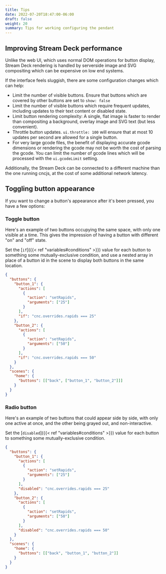 ```yaml
---
title: Tips
date: 2022-07-20T18:47:00-06:00
draft: false
weight: 20
summary: Tips for working configuring the pendant
---
```


## Improving Stream Deck performance

Unlike the web UI, which uses normal DOM operations for button display, Stream Deck rendering is handled by serverside
image and SVG compositing which can be expensive on low end systems.

If the interface feels sluggish, there are some configuration changes which can help:

- Limit the number of visible buttons. Ensure that buttons which are covered by other buttons are set to `show: false`
- Limit the number of visible buttons which require frequent updates, including updates to their text content or
  disabled state.
- Limit button rendering complexity: A single, flat image is faster to render than compositing a
  background, overlay image and SVG text (but less convenient).
- Throttle button updates. `ui.throttle: 100` will ensure that at most 10 updates per second are allowed for a single
  button.
- For very large gcode files, the benefit of displaying accurate gcode dimensions or rendering the gcode may not be worth
  the cost of parsing the gcode. You can limit the number of gcode lines which will be processed with the `ui.gcodeLimit`
  setting.

Additionally, the Stream Deck can be connected to a different machine than the one running cncjs, at the cost of some
additional network latency.

## Toggling button appearance

If you want to change a button's appearance after it's been pressed, you have a few options:

### Toggle button

Here's an example of two buttons occupying the same space, with only one visible at a time. This gives the impression
of having a button with different "on" and "off" state.

Set the [`if`]({{< ref "variables#conditions" >}}) value for each button to something some mutually-exclusive
condition, and use a nested array in place of a button id in the scene to display both buttons in the same
location.

```json
{
  "buttons": {
    "button_1": {
      "actions": [
        {
          "action": "setRapids",
          "arguments": ["25"]
        }
      ],
      "if": "cnc.overrides.rapids === 25"
    },
    "button_2": {
      "actions": [
        {
          "action": "setRapids",
          "arguments": ["50"]
        }
      ],
      "if": "cnc.overrides.rapids === 50"
    }
  },
  "scenes": {
    "home": {
      "buttons": [["back", ["button_1", "button_2"]]]
    }
  }
}
```

### Radio button

Here's an example of two buttons that could appear side by side, with only one active at once, and the other being
grayed out, and non-interactive.

Set the [`disabled`]({{< ref "variables#conditions" >}}) value for each button to something some mutually-exclusive
condition.

```json
{
  "buttons": {
    "button_1": {
      "actions": [
        {
          "action": "setRapids",
          "arguments": ["25"]
        }
      ],
      "disabled": "cnc.overrides.rapids === 25"
    },
    "button_2": {
      "actions": [
        {
          "action": "setRapids",
          "arguments": ["50"]
        }
      ],
      "disabled": "cnc.overrides.rapids === 50"
    }
  },
  "scenes": {
    "home": {
      "buttons": [["back", "button_1", "button_2"]]
    }
  }
}
```
